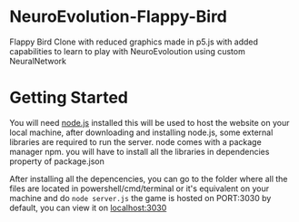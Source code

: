 # NeuroEvolution-Flappy-Bird
Flappy Bird Clone with reduced graphics made in p5.js with added
capabilities to learn to play with NeuroEvoloution using custom NeuralNetwork

# Getting Started
You will need [node.js](https://nodejs.org/) installed
this will be used to host the website on your local machine,
after downloading and installing node.js, some external libraries are required to run the server.
node comes with a package manager npm. you will have to install all the libraries in dependencies property of package.json

After installing all the depencencies, you can go to the folder where all the files are located in powershell/cmd/terminal or it's equivalent on your machine
and do ` node server.js `
the game is hosted on PORT:3030 by default, you can view it on [localhost:3030](localhost:3030)
